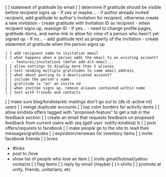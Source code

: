 [ ] statement of gratitude by email
    [ ] determine if gratitude should be visible before recipient signs up
       - If yes or maybe...
          - if author already invited recipient, add gratitude to author's
            invitation for recipient, otherwise create a new invitation
          - create gratitude with invitation ID as recipient
          - when recipient signs up, reassign ID
       - If yes...
          - need to change profile pages, gratitude-items, and name-link to
            allow for view of a person who hasn't yet signed up
       - If no...
          - add gratitude text as property of the invitation
          - create statement of gratitude when the person signs up

    [ ] add recipient name to invitation email
    [ ] what happens when a person adds the email to an existing account?
       - features/invitations (defun add-alt-email...
    [ ] allow settings to display more than 5 aliases
    [ ] test sending multiple gratitudes to same email address
    [ ] what about posting to a deactivated account?
    [ ] include the person's name
    [ ] gratitude is "on" an invite id
    [ ] when invitee signs up, remove aliases contained within name
    [ ] test with friends and contacts
[ ] make sure blog/kindista/etc mailings don't go out to (db id :active nil) users
[ ] merge duplicate accounts
[ ] top color borders for activity items
[ ] allow kindista offers tagged with "proposed-feature" to get a tab in the feedback section
    [ ] create an email that requests feedback on proposed feedback from current users with (eq (getf *user* :notify-kindista) t)
[ ] post offers/requests to facebook
[ ] make people go to the site to read their messages/gratitudes
[ ] expiration/renewals for inventory items
[ ] invite facebook friends
[ ] loves
   - #links
   - post to /love
   - show list of people who love an item
[ ] invite gmail/hotmail/yahoo contacts
[ ] flag items
[ ] reply by email (maybe)
[ ] t-shirts
[ ] promote at unity, friends, unitarians, etc

